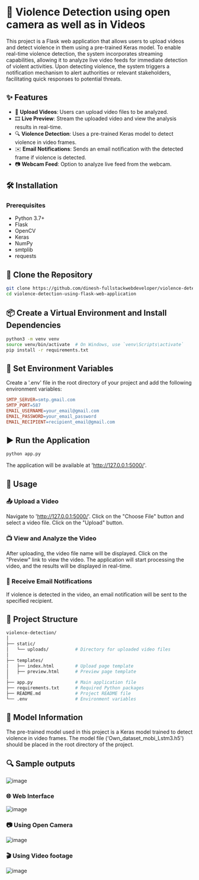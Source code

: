 # 🎥 Violence Detection using open camera as well as in Videos 

This project is a Flask web application that allows users to upload videos and detect violence in them using a pre-trained Keras model. To enable real-time violence detection, the system incorporates streaming capabilities, allowing it to analyze live video feeds for immediate detection of violent activities. Upon detecting violence, the system triggers a notification mechanism to alert authorities or relevant stakeholders, facilitating quick responses to potential threats.

## ✨ Features

- 📁 **Upload Videos**: Users can upload video files to be analyzed.
- 🎞️ **Live Preview**: Stream the uploaded video and view the analysis results in real-time.
- 🔍 **Violence Detection**: Uses a pre-trained Keras model to detect violence in video frames.
- ✉️ **Email Notifications**: Sends an email notification with the detected frame if violence is detected.
- 📷 **Webcam Feed**: Option to analyze live feed from the webcam.

## 🛠️ Installation

### Prerequisites

- Python 3.7+
- Flask
- OpenCV
- Keras
- NumPy
- smtplib
- requests

## 🚀 Clone the Repository

```bash
git clone https://github.com/dinesh-fullstackwebdeveloper/violence-detection-using-flask-web-application.git
cd violence-detection-using-flask-web-application
```
## 📦 Create a Virtual Environment and Install Dependencies

```bash
python3 -m venv venv
source venv/bin/activate  # On Windows, use `venv\Scripts\activate`
pip install -r requirements.txt
```
## 🔧 Set Environment Variables

Create a '.env' file in the root directory of your project and add the following environment variables:

```makefile
SMTP_SERVER=smtp.gmail.com
SMTP_PORT=587
EMAIL_USERNAME=your_email@gmail.com
EMAIL_PASSWORD=your_email_password
EMAIL_RECIPIENT=recipient_email@gmail.com
```
## ▶️ Run the Application

```bash
python app.py
```
The application will be available at 'http://127.0.0.1:5000/'.

## 📖 Usage

### 📤 Upload a Video

Navigate to 'http://127.0.0.1:5000/'.
Click on the "Choose File" button and select a video file.
Click on the "Upload" button.

### 📺 View and Analyze the Video

After uploading, the video file name will be displayed.
Click on the "Preview" link to view the video.
The application will start processing the video, and the results will be displayed in real-time.

### 📧 Receive Email Notifications

If violence is detected in the video, an email notification will be sent to the specified recipient.

## 📁 Project Structure

```bash
violence-detection/
│
├── static/
│   └── uploads/          # Directory for uploaded video files
│
├── templates/
│   ├── index.html        # Upload page template
│   ├── preview.html      # Preview page template
│
├── app.py                # Main application file
├── requirements.txt      # Required Python packages
├── README.md             # Project README file
└── .env                  # Environment variables
```
## 🧠 Model Information

The pre-trained model used in this project is a Keras model trained to detect violence in video frames. The model file ('Own_dataset_mobi_Lstm3.h5') should be placed in the root directory of the project.

## 🔍 Sample outputs
![image](https://github.com/dinesh-fullstackwebdeveloper/violence-detection-using-flask-web-application/assets/115802283/2271d120-b86c-46d5-86cf-2843d8a9a493)

### 🌐 Web Interface

![image](https://github.com/dinesh-fullstackwebdeveloper/violence-detection-using-flask-web-application/assets/115802283/9c3f9278-31f5-4068-9979-2e81e4fc86c0)

### 📷 Using Open Camera

![image](https://github.com/dinesh-fullstackwebdeveloper/violence-detection-using-flask-web-application/assets/115802283/a153275f-8baa-4fcf-9a12-3e4ab5ef3c7d)

### 🎬 Using Video footage

![image](https://github.com/dinesh-fullstackwebdeveloper/violence-detection-using-flask-web-application/assets/115802283/301395c3-c1b4-4537-ae00-4609d3d4d87d)






